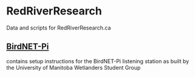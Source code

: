 # RedRiverResearch
Data and scripts for RedRiverResearch.ca

## [BirdNET-Pi](BirdNET-Pi/)
contains setup instructions for the BirdNET-Pi listening station as built by the University of Manitoba Wetlanders Student Group
